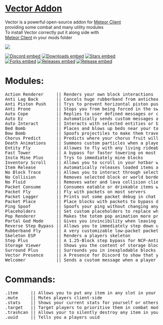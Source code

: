 <div align="left">
  
# [Vector Addon](https://cally72jhb.github.io/website/)

Vector is a powerful open-source addon for [Meteor Client](https://meteorclient.com/)      <br/>
providing some combat and many utility modules                                             <br/>
To install Vector correctly put it along side with                                         <br/>
[Meteor Client](https://meteorclient.com/) in your mods folder                             <br/>


<img src="https://invidget.switchblade.xyz/A3nYgbKeXR">       <br/>


[![Discord embed](https://img.shields.io/discord/863813920892518461.svg?logo=discord&logoColor=FFFFFF&style=flat-square&label=Discord&colorA=606060&colorB=7289DA)](https://discord.gg/A3nYgbKeXR)
[![Downloads embed](https://img.shields.io/github/downloads/cally72jhb/vector-addon/total.svg?style=flat-square&label=Downloads&colorA=606060&colorB=4FCF34)](https://github.com/cally72jhb/vector-addon/releases)
[![Stars embed](https://img.shields.io/github/stars/cally72jhb/vector-addon.svg?style=flat-square&label=Stars&colorA=606060&colorB=FDD110)](https://github.com/cally72jhb/vector-addon/stargazers)
<br/>
[![Forks embed](https://img.shields.io/github/forks/cally72jhb/vector-addon.svg?style=flat-square&label=Forks&colorA=606060&colorB=DB4A39)](https://github.com/cally72jhb/vector-addon/network/members)
[![Releases embed](https://badgen.net/github/releases/cally72jhb/vector-addon?style=flat-square&label=Releases&color=158FCC)](https://github.com/cally72jhb/vector-addon/releases)
[![Release embed](https://badgen.net/github/release/cally72jhb/vector-addon?style=flat-square&label=Latest+Release&color=158FCC)](https://github.com/cally72jhb/vector-addon/releases)

</div>

<h1>Modules:</h1>
<pre>
Action Renderer     || Renders your own block interactions
Anti Lag Back       || Cancels huge rubberband from anticheats
Anti Piston Push    || Trys to prevent horizontal piston pushing
Anti Prone          || Stops you from being forced in the swimming animation client-side
Auto Cope           || Replies to user defined messages or copes after death
Auto Ez             || Automatically sends custom messages after killing or popping a player
Auto Interact       || Interacts with selected entities or blocks for you
Bed Bomb            || Places and blows up beds near your targets to deal a lot of damage
Bow Bomb            || Spoofs projectiles to make them travel further and do more damage
Chorus Predict      || Predicts where your chorus fruit will teleport you
Death Animations    || Summons custom particles when a player dies
Entity Fly          || Allowes to fly with any living rideable entity
Fast Tower          || A bypass for faster towering on most servers
Insta Mine Plus     || Trys to immediately mine blocks
Inventory Scroll    || Allows you to scroll in your hotbar while having screens opened
Item Release        || Automatically releases loaded items after a set delay
No Block Trace      || Allows you to interact through selected blocks when holding a pickaxe
No Collision        || Removes selected block or world border collisions client-side
No Fluid            || Removes water and lava collision client-side
Packet Consume      || Consumes eatable or drinkable items with packets
Packet Fly          || Fly with packets on most servers
Packet Logger       || Prints out some packet debug in chat
Packet Place        || Place blocks with packets to bypass desyncing with the server
Ping Spoof          || Spoofs your ping without changing any gameplay
Placeholders        || Set custom placeholders to replace when sending messages
Pop Renderer        || Makes the totem pop animation more pretty
Portal God Mode     || Gives you invincibility when leaving a portal
Reverse Step Bypass || Allows you to immediately step down up to 5 Blocks
Rubberband Fly      || A very customizable low-packet packet fly alternative
Skeleton ESP        || Renders a players skeleton
Step Plus           || A 1.25-Block step bypass for NCP-Anticheats
Storage Viewer      || Shows you the content of storage blocks around you
Surround Plus       || Surrounds you in inexplodable blocks to prevent much explosion damage
Vector Presence     || A Presence for Discord to show that you are playing Vector Addon
Welcomer            || Sends a custom message when a player joins or leaves the server
</pre>

<h1>Commands:</h1>
<pre>
.item     || Allows you to put any item in any slot in your inventory
.mute     || Mutes players client-side
.stats    || Shows your current stats for yourself or others
.target   || Target players to prioritise them in combat modules
.trashcan || Allows your to silently destroy any item in your hand without dropping it
.uuid     || Tells you a players uuid
</pre>
